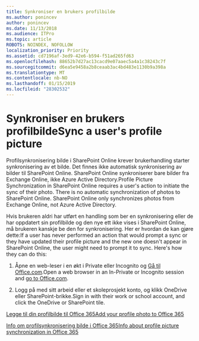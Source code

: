 ```yaml
---
title: Synkroniser en brukers profilbilde
ms.author: ponincev
author: ponincev
ms.date: 11/13/2018
ms.audience: ITPro
ms.topic: article
ROBOTS: NOINDEX, NOFOLLOW
localization_priority: Priority
ms.assetid: cd7196af-3ed9-42e6-b594-f51ad265fd63
ms.openlocfilehash: 88652b7d27ac13cacd9e07aaec5a4a1c38243c7f
ms.sourcegitcommit: d6ea5e9458a2b8ceaab3ac4bd483e1130b9a398a
ms.translationtype: MT
ms.contentlocale: nb-NO
ms.lasthandoff: 01/15/2019
ms.locfileid: "28302532"
---
```

# <a name="sync-a-users-profile-picture"></a><span data-ttu-id="8c3ce-102">Synkroniser en brukers profilbilde</span><span class="sxs-lookup"><span data-stu-id="8c3ce-102">Sync a user's profile picture</span></span>

<span data-ttu-id="8c3ce-p101">Profilsynkronisering bilde i SharePoint Online krever brukerhandling starter synkronisering av et bilde. Det finnes ikke automatisk synkronisering av bilder til SharePoint Online. SharePoint Online synkroniserer bare bilder fra Exchange Online, ikke Azure Active Directory.</span><span class="sxs-lookup"><span data-stu-id="8c3ce-p101">Profile Picture Synchronization in SharePoint Online requires a user's action to initiate the sync of their photo. There is no automatic synchronization of photos to SharePoint Online. SharePoint Online only synchronizes photos from Exchange Online, not Azure Active Directory.</span></span>
  
<span data-ttu-id="8c3ce-106">Hvis brukeren aldri har utført en handling som ber en synkronisering eller de har oppdatert sin profilbilde og den nye ett ikke vises i SharePoint Online, må brukeren kanskje be den for synkronisering. Her er hvordan de kan gjøre dette:</span><span class="sxs-lookup"><span data-stu-id="8c3ce-106">If a user has never performed an action that would prompt a sync or they have updated their profile picture and the new one doesn't appear in SharePoint Online, the user might need to prompt it to sync. Here's how they can do this:</span></span>
  
1. <span data-ttu-id="8c3ce-107">Åpne en web-leser i en økt i Private eller Incognito og [Gå til Office.com](https://na01.safelinks.protection.outlook.com/?url=https%3A%2F%2Fwww.office.com%2F&amp;data=02%7C01%7C%7Cbad62c504a36446096e108d614dec653%7C72f988bf86f141af91ab2d7cd011db47%7C1%7C0%7C636719344369977864&amp;sdata=Km7ZnN8FHSouZbxOiEpQAGIKsK82SHr25uYCh3Gc%2F3s%3D&amp;reserved=0).</span><span class="sxs-lookup"><span data-stu-id="8c3ce-107">Open a web browser in an In-Private or Incognito session and [go to Office.com](https://na01.safelinks.protection.outlook.com/?url=https%3A%2F%2Fwww.office.com%2F&amp;data=02%7C01%7C%7Cbad62c504a36446096e108d614dec653%7C72f988bf86f141af91ab2d7cd011db47%7C1%7C0%7C636719344369977864&amp;sdata=Km7ZnN8FHSouZbxOiEpQAGIKsK82SHr25uYCh3Gc%2F3s%3D&amp;reserved=0).</span></span>
  
2. <span data-ttu-id="8c3ce-108">Logg på med sitt arbeid eller et skoleprosjekt konto, og klikk OneDrive eller SharePoint-brikke.</span><span class="sxs-lookup"><span data-stu-id="8c3ce-108">Sign in with their work or school account, and click the OneDrive or SharePoint tile.</span></span>
  
[<span data-ttu-id="8c3ce-109">Legge til din profilbilde til Office 365</span><span class="sxs-lookup"><span data-stu-id="8c3ce-109">Add your profile photo to Office 365</span></span>](https://go.microsoft.com/fwlink/?linkid=875585)
  
[<span data-ttu-id="8c3ce-110">Info om profilsynkronisering bilde i Office 365</span><span class="sxs-lookup"><span data-stu-id="8c3ce-110">Info about profile picture synchronization in Office 365</span></span>](https://go.microsoft.com/fwlink/?linkid=875586)
  

